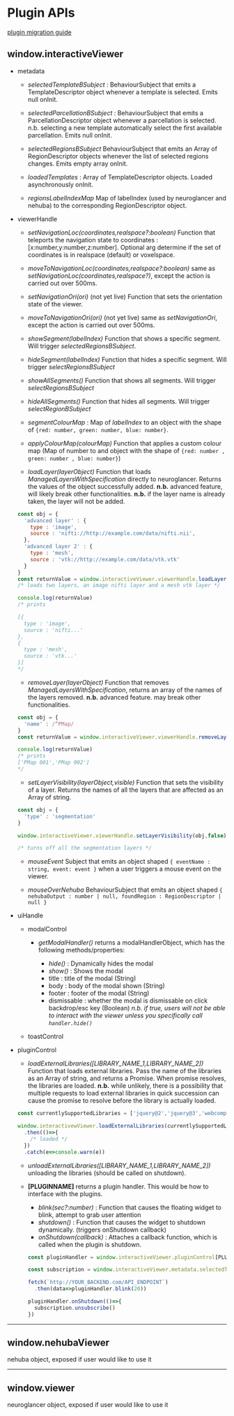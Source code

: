 Plugin APIs
======

[plugin migration guide](migrationGuide.md)

window.interactiveViewer
---
- metadata

  - *selectedTemplateBSubject* : BehaviourSubject that emits a TemplateDescriptor object whenever a template is selected. Emits null onInit.

  - *selectedParcellationBSubject* : BehaviourSubject that emits a ParcellationDescriptor object whenever a parcellation is selected. n.b. selecting a new template automatically select the first available parcellation. Emits null onInit.

  - *selectedRegionsBSubject* BehaviourSubject that emits an Array of RegionDescriptor objects whenever the list of selected regions changes. Emits empty array onInit.

  - *loadedTemplates* : Array of TemplateDescriptor objects. Loaded asynchronously onInit.

  - *regionsLabelIndexMap* Map of labelIndex (used by neuroglancer and nehuba) to the corresponding RegionDescriptor object.

- viewerHandle

  - *setNavigationLoc(coordinates,realspace?:boolean)* Function that teleports the navigation state to coordinates : [x:number,y:number,z:number]. Optional arg determine if the set of coordinates is in realspace (default) or voxelspace.

  - *moveToNavigationLoc(coordinates,realspace?:boolean)*
  same as *setNavigationLoc(coordinates,realspace?)*, except the action is carried out over 500ms.

  - *setNavigationOri(ori)* (not yet live) Function that sets the orientation state of the viewer.

  - *moveToNavigationOri(ori)* (not yet live) same as *setNavigationOri*, except the action is carried out over 500ms.

  - *showSegment(labelIndex)* Function that shows a specific segment. Will trigger *selectedRegionsBSubject*.

  - *hideSegment(labelIndex)* Function that hides a specific segment. Will trigger *selectRegionsBSubject*
  
  - *showAllSegments()* Function that shows all segments. Will trigger *selectRegionsBSubject*

  - *hideAllSegments()* Function that hides all segments. Will trigger *selectRegionBSubject*

  - *segmentColourMap* : Map of *labelIndex* to an object with the shape of `{red: number, green: number, blue: number}`.

  - *applyColourMap(colourMap)* Function that applies a custom colour map (Map of number to and object with the shape of `{red: number , green: number , blue: number}`)

  - *loadLayer(layerObject)* Function that loads *ManagedLayersWithSpecification* directly to neuroglancer. Returns the values of the object successfully added. **n.b.** advanced feature, will likely break other functionalities. **n.b.** if the layer name is already taken, the layer will not be added.
  
  ```javascript
  const obj = {
    'advanced layer' : {
      type : 'image',
      source : 'nifti://http://example.com/data/nifti.nii',
    },
    'advanced layer 2' : {
      type : 'mesh',
      source : 'vtk://http://example.com/data/vtk.vtk'
    }
  }
  const returnValue = window.interactiveViewer.viewerHandle.loadLayer(obj)
  /* loads two layers, an image nifti layer and a mesh vtk layer */

  console.log(returnValue)
  /* prints
  
  [{ 
    type : 'image', 
    source : 'nifti...' 
  },
  {
    type : 'mesh',
    source : 'vtk...'
  }] 
  */
  ```

  - *removeLayer(layerObject)* Function that removes *ManagedLayersWithSpecification*, returns an array of the names of the layers removed. **n.b.** advanced feature. may break other functionalities.
  ```js
  const obj = {
    'name' : /^PMap/
  }
  const returnValue = window.interactiveViewer.viewerHandle.removeLayer(obj)
  
  console.log(returnValue)
  /* prints
  ['PMap 001','PMap 002']
  */
  ```
  - *setLayerVisibility(layerObject,visible)* Function that sets the visibility of a layer. Returns the names of all the layers that are affected as an Array of string.

  ```js
  const obj = {
    'type' : 'segmentation'
  }

  window.interactiveViewer.viewerHandle.setLayerVisibility(obj,false)

  /* turns off all the segmentation layers */
  ```

  - *mouseEvent* Subject that emits an object shaped `{ eventName : string, event: event }` when a user triggers a mouse event on the viewer. 

  - *mouseOverNehuba* BehaviourSubject that emits an object shaped `{ nehubaOutput : number | null, foundRegion : RegionDescriptor | null }`

- uiHandle

  - modalControl

    - *getModalHandler()* returns a modalHandlerObject, which has the following methods/properties:

      - *hide()* : Dynamically hides the modal
      - *show()* : Shows the modal
      - title : title of the modal (String)
      - body : body of the modal shown (String)
      - footer : footer of the modal (String)
      - dismissable : whether the modal is dismissable on click backdrop/esc key (Boolean) *n.b. if true, users will not be able to interact with the viewer unless you specifically call `handler.hide()`*

  - toastControl
- pluginControl

  - *loadExternalLibraries([LIBRARY_NAME_1,LIBRARY_NAME_2])* Function that loads external libraries. Pass the name of the libraries as an Array of string, and returns a Promise. When promise resolves, the libraries are loaded. **n.b.** while unlikely, there is a possibility that multiple requests to load external libraries in quick succession can cause the promise to resolve before the library is actually loaded. 

  ```js
  const currentlySupportedLibraries = ['jquery@2','jquery@3','webcomponentsLite@1.1.0','react@16','reactdom@16','vue@2.5.16']

  window.interactivewViewer.loadExternalLibraries(currentlySupportedLibraries)
    .then(()=>{
      /* loaded */
    })
    .catch(e=>console.warn(e))

  ```

  - *unloadExternalLibraries([LIBRARY_NAME_1,LIBRARY_NAME_2])* unloading the libraries (should be called on shutdown).

  - **[PLUGINNAME]** returns a plugin handler. This would be how to interface with the plugins.

    
    - *blink(sec?:number)* : Function that causes the floating widget to blink, attempt to grab user attention
    - *shutdown()* : Function that causes the widget to shutdown dynamically. (triggers onShutdown callback)
    - *onShutdown(callback)* : Attaches a callback function, which is called when the plugin is shutdown.

    ```js
    const pluginHandler = window.interactiveViewer.pluginControl[PLUGINNAME]

    const subscription = window.interactiveViewer.metadata.selectedTemplateBSubject.subscribe(template=>console.log(template))

    fetch(`http://YOUR_BACKEND.com/API_ENDPOINT`)
      .then(data=>pluginHandler.blink(20))

    pluginHandler.onShutdown(()=>{
      subscription.unsubscribe()
    })
    ```

------

window.nehubaViewer
---

nehuba object, exposed if user would like to use it

-------

window.viewer
---

neuroglancer object, exposed if user would like to use it